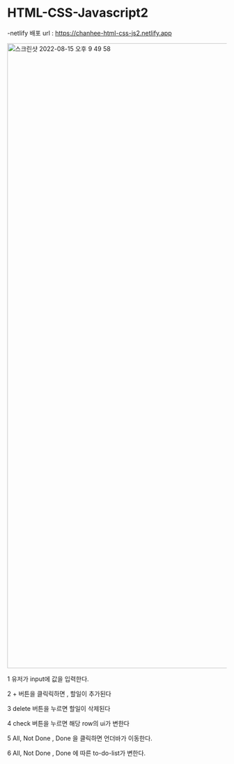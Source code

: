 # HTML-CSS-Javascript2  

  -netlify 배포 url : https://chanhee-html-css-js2.netlify.app
  
  <img width="1433" alt="스크린샷 2022-08-15 오후 9 49 58" src="https://user-images.githubusercontent.com/95417144/184638065-c153d8c2-a003-41f4-a493-6852d63196fa.png">  
    
  1 유저가 input에 값을 입력한다.  

  2 + 버튼을 클릭릭하면 , 할일이 추가된다  

  3 delete 버튼을 누르면 할일이 삭제된다  

  4 check 버튼을 누르면 해당 row의 ui가 변한다  

  5 All, Not Done , Done 을 클릭하면 언더바가 이동한다.  

  6 All, Not Done , Done  에 따른 to-do-list가 변한다.